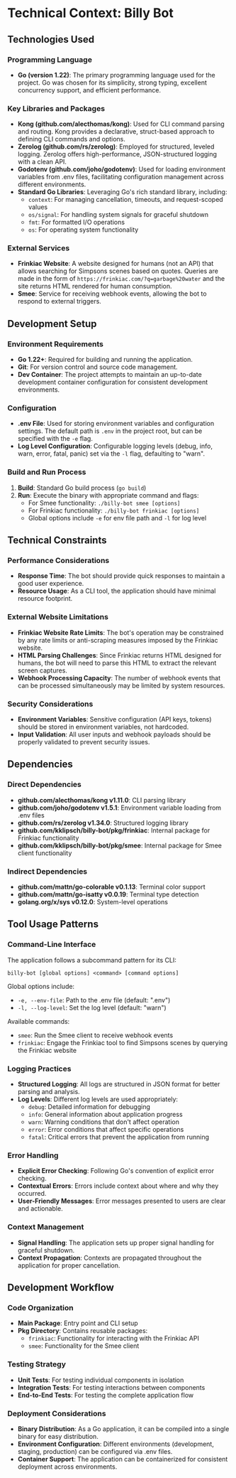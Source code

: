 # Technical Context: Billy Bot

## Technologies Used

### Programming Language
- **Go (version 1.22)**: The primary programming language used for the project. Go was chosen for its simplicity, strong typing, excellent concurrency support, and efficient performance.

### Key Libraries and Packages
- **Kong (github.com/alecthomas/kong)**: Used for CLI command parsing and routing. Kong provides a declarative, struct-based approach to defining CLI commands and options.
- **Zerolog (github.com/rs/zerolog)**: Employed for structured, leveled logging. Zerolog offers high-performance, JSON-structured logging with a clean API.
- **Godotenv (github.com/joho/godotenv)**: Used for loading environment variables from .env files, facilitating configuration management across different environments.
- **Standard Go Libraries**: Leveraging Go's rich standard library, including:
  - `context`: For managing cancellation, timeouts, and request-scoped values
  - `os/signal`: For handling system signals for graceful shutdown
  - `fmt`: For formatted I/O operations
  - `os`: For operating system functionality

### External Services
- **Frinkiac Website**: A website designed for humans (not an API) that allows searching for Simpsons scenes based on quotes. Queries are made in the form of `https://frinkiac.com/?q=garbage%20water` and the site returns HTML rendered for human consumption.
- **Smee**: Service for receiving webhook events, allowing the bot to respond to external triggers.

## Development Setup

### Environment Requirements
- **Go 1.22+**: Required for building and running the application.
- **Git**: For version control and source code management.
- **Dev Container**: The project attempts to maintain an up-to-date development container configuration for consistent development environments.

### Configuration
- **.env File**: Used for storing environment variables and configuration settings. The default path is `.env` in the project root, but can be specified with the `-e` flag.
- **Log Level Configuration**: Configurable logging levels (debug, info, warn, error, fatal, panic) set via the `-l` flag, defaulting to "warn".

### Build and Run Process
1. **Build**: Standard Go build process (`go build`)
2. **Run**: Execute the binary with appropriate command and flags:
   - For Smee functionality: `./billy-bot smee [options]`
   - For Frinkiac functionality: `./billy-bot frinkiac [options]`
   - Global options include `-e` for env file path and `-l` for log level

## Technical Constraints

### Performance Considerations
- **Response Time**: The bot should provide quick responses to maintain a good user experience.
- **Resource Usage**: As a CLI tool, the application should have minimal resource footprint.

### External Website Limitations
- **Frinkiac Website Rate Limits**: The bot's operation may be constrained by any rate limits or anti-scraping measures imposed by the Frinkiac website.
- **HTML Parsing Challenges**: Since Frinkiac returns HTML designed for humans, the bot will need to parse this HTML to extract the relevant screen captures.
- **Webhook Processing Capacity**: The number of webhook events that can be processed simultaneously may be limited by system resources.

### Security Considerations
- **Environment Variables**: Sensitive configuration (API keys, tokens) should be stored in environment variables, not hardcoded.
- **Input Validation**: All user inputs and webhook payloads should be properly validated to prevent security issues.

## Dependencies

### Direct Dependencies
- **github.com/alecthomas/kong v1.11.0**: CLI parsing library
- **github.com/joho/godotenv v1.5.1**: Environment variable loading from .env files
- **github.com/rs/zerolog v1.34.0**: Structured logging library
- **github.com/kklipsch/billy-bot/pkg/frinkiac**: Internal package for Frinkiac functionality
- **github.com/kklipsch/billy-bot/pkg/smee**: Internal package for Smee client functionality

### Indirect Dependencies
- **github.com/mattn/go-colorable v0.1.13**: Terminal color support
- **github.com/mattn/go-isatty v0.0.19**: Terminal type detection
- **golang.org/x/sys v0.12.0**: System-level operations

## Tool Usage Patterns

### Command-Line Interface
The application follows a subcommand pattern for its CLI:
```
billy-bot [global options] <command> [command options]
```

Global options include:
- `-e, --env-file`: Path to the .env file (default: ".env")
- `-l, --log-level`: Set the log level (default: "warn")

Available commands:
- `smee`: Run the Smee client to receive webhook events
- `frinkiac`: Engage the Frinkiac tool to find Simpsons scenes by querying the Frinkiac website

### Logging Practices
- **Structured Logging**: All logs are structured in JSON format for better parsing and analysis.
- **Log Levels**: Different log levels are used appropriately:
  - `debug`: Detailed information for debugging
  - `info`: General information about application progress
  - `warn`: Warning conditions that don't affect operation
  - `error`: Error conditions that affect specific operations
  - `fatal`: Critical errors that prevent the application from running

### Error Handling
- **Explicit Error Checking**: Following Go's convention of explicit error checking.
- **Contextual Errors**: Errors include context about where and why they occurred.
- **User-Friendly Messages**: Error messages presented to users are clear and actionable.

### Context Management
- **Signal Handling**: The application sets up proper signal handling for graceful shutdown.
- **Context Propagation**: Contexts are propagated throughout the application for proper cancellation.

## Development Workflow

### Code Organization
- **Main Package**: Entry point and CLI setup
- **Pkg Directory**: Contains reusable packages:
  - `frinkiac`: Functionality for interacting with the Frinkiac API
  - `smee`: Functionality for the Smee client

### Testing Strategy
- **Unit Tests**: For testing individual components in isolation
- **Integration Tests**: For testing interactions between components
- **End-to-End Tests**: For testing the complete application flow

### Deployment Considerations
- **Binary Distribution**: As a Go application, it can be compiled into a single binary for easy distribution.
- **Environment Configuration**: Different environments (development, staging, production) can be configured via .env files.
- **Container Support**: The application can be containerized for consistent deployment across environments.
